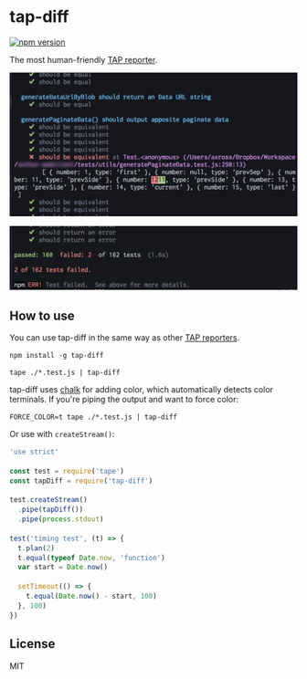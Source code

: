 # tap-diff

[![npm version](https://badge.fury.io/js/tap-diff.svg)](http://badge.fury.io/js/tap-diff)

The most human-friendly [TAP reporter](https://github.com/substack/tape#pretty-reporters).

![Screenshot](screenshot1.png)

![Screenshot](screenshot2.png)

## How to use

You can use tap-diff in the same way as other [TAP reporters](https://github.com/substack/tape#pretty-reporters).

```
npm install -g tap-diff
```

```
tape ./*.test.js | tap-diff
```

tap-diff uses [chalk](https://www.npmjs.com/package/chalk) for adding color, which automatically detects
color terminals. If you're piping the output and want to force color:

```
FORCE_COLOR=t tape ./*.test.js | tap-diff
```

Or use with `createStream()`:

```javascript
'use strict'

const test = require('tape')
const tapDiff = require('tap-diff')

test.createStream()
  .pipe(tapDiff())
  .pipe(process.stdout)

test('timing test', (t) => {
  t.plan(2)
  t.equal(typeof Date.now, 'function')
  var start = Date.now()

  setTimeout(() => {
    t.equal(Date.now() - start, 100)
  }, 100)
})
```

## License

MIT
